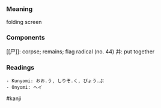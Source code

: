 ### Meaning

folding screen

### Components

[[尸]]: corpse; remains; flag radical (no. 44) 并: put together

### Readings

```
- Kunyomi: おお.う, しりぞ.く, びょう.ぶ
- Onyomi: ヘイ
```

#kanji